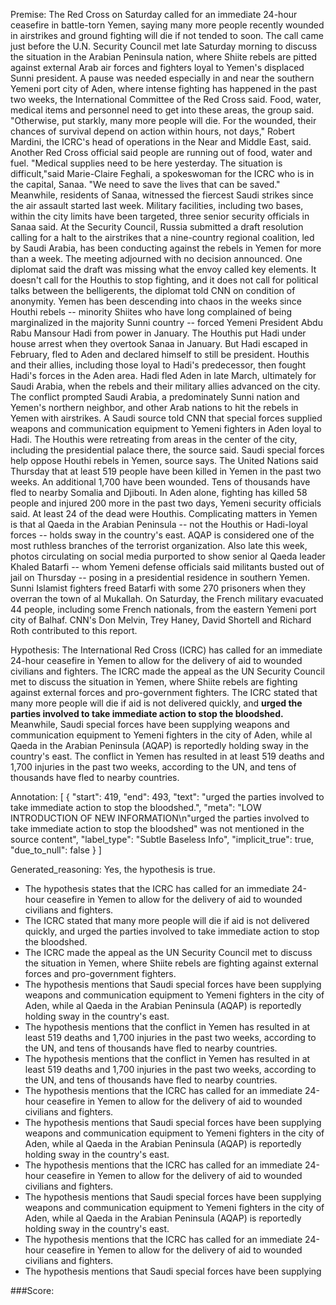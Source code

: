 
Premise:
The Red Cross on Saturday called for an immediate 24-hour ceasefire in battle-torn Yemen, saying many more people recently wounded in airstrikes and ground fighting will die if not tended to soon. The call came just before the U.N. Security Council met late Saturday morning to discuss the situation in the Arabian Peninsula nation, where Shiite rebels are pitted against external Arab air forces and fighters loyal to Yemen's displaced Sunni president. A pause was needed especially in and near the southern Yemeni port city of Aden, where intense fighting has happened in the past two weeks, the International Committee of the Red Cross said. Food, water, medical items and personnel need to get into these areas, the group said. "Otherwise, put starkly, many more people will die. For the wounded, their chances of survival depend on action within hours, not days," Robert Mardini, the ICRC's head of operations in the Near and Middle East, said. Another Red Cross official said people are running out of food, water and fuel. "Medical supplies need to be here yesterday. The situation is difficult,"said Marie-Claire Feghali, a spokeswoman for the ICRC who is in the capital, Sanaa. "We need to save the lives that can be saved." Meanwhile, residents of Sanaa, witnessed the fiercest Saudi strikes since the air assault started last week. Military facilities, including two bases, within the city limits have been targeted, three senior security officials in Sanaa said. At the Security Council, Russia submitted a draft resolution calling for a halt to the airstrikes that a nine-country regional coalition, led by Saudi Arabia, has been conducting against the rebels in Yemen for more than a week. The meeting adjourned with no decision announced. One diplomat said the draft was missing what the envoy called key elements. It doesn't call for the Houthis to stop fighting, and it does not call for political talks between the belligerents, the diplomat told CNN on condition of anonymity. Yemen has been descending into chaos in the weeks since Houthi rebels -- minority Shiites who have long complained of being marginalized in the majority Sunni country -- forced Yemeni President Abdu Rabu Mansour Hadi from power in January. The Houthis put Hadi under house arrest when they overtook Sanaa in January. But Hadi escaped in February, fled to Aden and declared himself to still be president. Houthis and their allies, including those loyal to Hadi's predecessor, then fought Hadi's forces in the Aden area. Hadi fled Aden in late March, ultimately for Saudi Arabia, when the rebels and their military allies advanced on the city. The conflict prompted Saudi Arabia, a predominately Sunni nation and Yemen's northern neighbor, and other Arab nations to hit the rebels in Yemen with airstrikes. A Saudi source told CNN that special forces supplied weapons and communication equipment to Yemeni fighters in Aden loyal to Hadi. The Houthis were retreating from areas in the center of the city, including the presidential palace there, the source said. Saudi special forces help oppose Houthi rebels in Yemen, source says. The United Nations said Thursday that at least 519 people have been killed in Yemen in the past two weeks. An additional 1,700 have been wounded. Tens of thousands have fled to nearby Somalia and Djibouti. In Aden alone, fighting has killed 58 people and injured 200 more in the past two days, Yemeni security officials said. At least 24 of the dead were Houthis. Complicating matters in Yemen is that al Qaeda in the Arabian Peninsula -- not the Houthis or Hadi-loyal forces -- holds sway in the country's east. AQAP is considered one of the most ruthless branches of the terrorist organization. Also late this week, photos circulating on social media purported to show senior al Qaeda leader Khaled Batarfi  -- whom Yemeni defense officials said militants busted out of jail on Thursday -- posing in a presidential residence in southern Yemen. Sunni Islamist fighters freed Batarfi with some 270 prisoners when they overran the town of al Mukallah. On Saturday, the French military evacuated 44 people, including some French nationals, from the eastern Yemeni port city of Balhaf. CNN's Don Melvin, Trey Haney, David Shortell and Richard Roth contributed to this report.


Hypothesis:
The International Red Cross (ICRC) has called for an immediate 24-hour ceasefire in Yemen to allow for the delivery of aid to wounded civilians and fighters. The ICRC made the appeal as the UN Security Council met to discuss the situation in Yemen, where Shiite rebels are fighting against external forces and pro-government fighters. The ICRC stated that many more people will die if aid is not delivered quickly, and **urged the parties involved to take immediate action to stop the bloodshed.** Meanwhile, Saudi special forces have been supplying weapons and communication equipment to Yemeni fighters in the city of Aden, while al Qaeda in the Arabian Peninsula (AQAP) is reportedly holding sway in the country's east. The conflict in Yemen has resulted in at least 519 deaths and 1,700 injuries in the past two weeks, according to the UN, and tens of thousands have fled to nearby countries.

Annotation:
[
  {
    "start": 419,
    "end": 493,
    "text": "urged the parties involved to take immediate action to stop the bloodshed.",
    "meta": "LOW INTRODUCTION OF NEW INFORMATION\n\"urged the parties involved to take immediate action to stop the bloodshed\" was not mentioned in the source content",
    "label_type": "Subtle Baseless Info",
    "implicit_true": true,
    "due_to_null": false
  }
]

Generated_reasoning:
Yes, the hypothesis is true. 
- The hypothesis states that the ICRC has called for an immediate 24-hour ceasefire in Yemen to allow for the delivery of aid to wounded civilians and fighters. 
- The ICRC stated that many more people will die if aid is not delivered quickly, and urged the parties involved to take immediate action to stop the bloodshed. 
- The ICRC made the appeal as the UN Security Council met to discuss the situation in Yemen, where Shiite rebels are fighting against external forces and pro-government fighters. 
- The hypothesis mentions that Saudi special forces have been supplying weapons and communication equipment to Yemeni fighters in the city of Aden, while al Qaeda in the Arabian Peninsula (AQAP) is reportedly holding sway in the country's east. 
- The hypothesis mentions that the conflict in Yemen has resulted in at least 519 deaths and 1,700 injuries in the past two weeks, according to the UN, and tens of thousands have fled to nearby countries. 
- The hypothesis mentions that the conflict in Yemen has resulted in at least 519 deaths and 1,700 injuries in the past two weeks, according to the UN, and tens of thousands have fled to nearby countries. 
- The hypothesis mentions that the ICRC has called for an immediate 24-hour ceasefire in Yemen to allow for the delivery of aid to wounded civilians and fighters. 
- The hypothesis mentions that Saudi special forces have been supplying weapons and communication equipment to Yemeni fighters in the city of Aden, while al Qaeda in the Arabian Peninsula (AQAP) is reportedly holding sway in the country's east. 
- The hypothesis mentions that the ICRC has called for an immediate 24-hour ceasefire in Yemen to allow for the delivery of aid to wounded civilians and fighters. 
- The hypothesis mentions that Saudi special forces have been supplying weapons and communication equipment to Yemeni fighters in the city of Aden, while al Qaeda in the Arabian Peninsula (AQAP) is reportedly holding sway in the country's east. 
- The hypothesis mentions that the ICRC has called for an immediate 24-hour ceasefire in Yemen to allow for the delivery of aid to wounded civilians and fighters. 
- The hypothesis mentions that Saudi special forces have been supplying

###Score:
